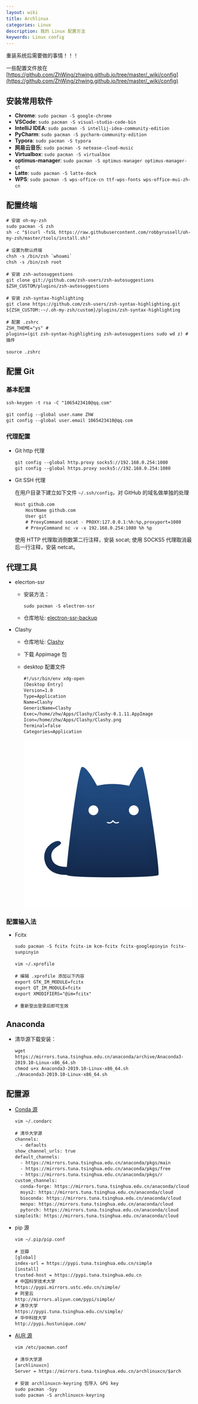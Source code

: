 ```yaml
---
layout: wiki
title: Archlinux
categories: Linux
description: 我的 Linux 配置方法
keywords: Linux config
---
```


重装系统后需要做的事情！！！

一些配置文件放在 [https://github.com/ZhWing/zhwing.github.io/tree/master/_wiki/config](https://github.com/ZhWing/zhwing.github.io/tree/master/_wiki/config)

## 安装常用软件

- **Chrome**: `sudo pacman -S google-chrome`
- **VSCode**: `sudo pacman -S visual-studio-code-bin`
- **IntelliJ IDEA**: `sudo pacman -S intellij-idea-community-edition`
- **PyCharm**: `sudo pacman -S pycharm-community-edition`
- **Typora**: `sudo pacman -S typora`
- **网易云音乐**: `sudo pacman -S netease-cloud-music`
- **Virtualbox**: `sudo pacman -S virtualbox`
- **optimus-manager**: `sudo pacman -S optimus-manager optimus-manager-qt`
- **Latte**: `sudo pacman -S latte-dock`
- **WPS**: `sudo pacman -S wps-office-cn ttf-wps-fonts wps-office-mui-zh-cn`

## 配置终端

```shell
# 安装 oh-my-zsh
sudo pacman -S zsh
sh -c "$(curl -fsSL https://raw.githubusercontent.com/robbyrussell/oh-my-zsh/master/tools/install.sh)"

# 设置为默认终端
chsh -s /bin/zsh `whoami`
chsh -s /bin/zsh root

# 安装 zsh-autosuggestions
git clone git://github.com/zsh-users/zsh-autosuggestions $ZSH_CUSTOM/plugins/zsh-autosuggestions

# 安装 zsh-syntax-highlighting
git clone https://github.com/zsh-users/zsh-syntax-highlighting.git ${ZSH_CUSTOM:-~/.oh-my-zsh/custom}/plugins/zsh-syntax-highlighting

# 配置 .zshrc
ZSH_THEME="ys" # 
plugins=(git zsh-syntax-highlighting zsh-autosuggestions sudo wd z) # 插件

source .zshrc
```

## 配置 Git

### 基本配置

```shell
ssh-keygen -t rsa -C "1065423410@qq.com"

git config --global user.name ZhW
git config --global user.email 1065423410@qq.com
```

### 代理配置

- Git http 代理

  ```shell
  git config --global http.proxy socks5://192.168.0.254:1080
  git config --global https.proxy socks5://192.168.0.254:1080
  ```

- Git SSH 代理

  在用户目录下建立如下文件 `~/.ssh/config`，对 GitHub 的域名做单独的处理

  ```shell
  Host github.com
      HostName github.com
      User git
      # ProxyCommand socat - PROXY:127.0.0.1:%h:%p,proxyport=1080
      # ProxyCommand nc -v -x 192.168.0.254:1080 %h %p
  ```

  使用 HTTP 代理取消倒数第二行注释，安装 socat; 使用 SOCKS5 代理取消最后一行注释，安装 netcat。

## 代理工具

- elecrton-ssr

  - 安装方法：

    ```shell
    sudo pacman -S electron-ssr
    ```

  - 仓库地址: [electron-ssr-backup](https://github.com/qingshuisiyuan/electron-ssr-backup)

- Clashy

  - 仓库地址: [Clashy](https://github.com/SpongeNobody/Clashy)

  - 下载 Appimage 包

  - desktop 配置文件

    ```
    #!/usr/bin/env xdg-open
    [Desktop Entry]
    Version=1.0
    Type=Application
    Name=Clashy 
    GenericName=Clashy
    Exec=/home/zhw/Apps/Clashy/Clashy-0.1.11.AppImage
    Icon=/home/zhw/Apps/Clashy/Clashy.png
    Terminal=false
    Categories=Application
    ```

    ![image](/images/wiki/Clashy.png)

### 配置输入法

- Fcitx

  ```shell
  sudo pacman -S fcitx fcitx-im kcm-fcitx fcitx-googlepinyin fcitx-sunpinyin
  
  vim ~/.xprofile
  
  # 编辑 .xprofile 添加以下内容
  export GTK_IM_MODULE=fcitx
  export QT_IM_MODULE=fcitx
  export XMODIFIERS="@im=fcitx"
  
  # 重新登出登录后即可生效
  ```

## Anaconda

- 清华源下载安装：

  ```shell
  wget https://mirrors.tuna.tsinghua.edu.cn/anaconda/archive/Anaconda3-2019.10-Linux-x86_64.sh
  chmod u+x Anaconda3-2019.10-Linux-x86_64.sh
  ./Anaconda3-2019.10-Linux-x86_64.sh
  ```
## 配置源

- [Conda 源](https://mirrors.tuna.tsinghua.edu.cn/help/anaconda/)
  
  ```shell
  vim ~/.condarc
  
  # 清华大学源
  channels:
    - defaults
  show_channel_urls: true
  default_channels:
    - https://mirrors.tuna.tsinghua.edu.cn/anaconda/pkgs/main
    - https://mirrors.tuna.tsinghua.edu.cn/anaconda/pkgs/free
    - https://mirrors.tuna.tsinghua.edu.cn/anaconda/pkgs/r
  custom_channels:
    conda-forge: https://mirrors.tuna.tsinghua.edu.cn/anaconda/cloud
    msys2: https://mirrors.tuna.tsinghua.edu.cn/anaconda/cloud
    bioconda: https://mirrors.tuna.tsinghua.edu.cn/anaconda/cloud
    menpo: https://mirrors.tuna.tsinghua.edu.cn/anaconda/cloud
    pytorch: https://mirrors.tuna.tsinghua.edu.cn/anaconda/cloud
  simpleitk: https://mirrors.tuna.tsinghua.edu.cn/anaconda/cloud
  ```
  
- pip 源

  ```shell
  vim ~/.pip/pip.conf
  
  # 豆瓣
  [global]
  index-url = https://pypi.tuna.tsinghua.edu.cn/simple
  [install]
  trusted-host = https://pypi.tuna.tsinghua.edu.cn
  # 中国科学技术大学
  https://pypi.mirrors.ustc.edu.cn/simple/
  # 阿里云
  http://mirrors.aliyun.com/pypi/simple/
  # 清华大学
  https://pypi.tuna.tsinghua.edu.cn/simple/
  # 华中科技大学
  http://pypi.hustunique.com/
  ```


- [AUR 源](https://mirrors.tuna.tsinghua.edu.cn/help/archlinuxcn/)

  ```shell
  vim /etc/pacman.conf
  
  # 清华大学源
  [archlinuxcn]
  Server = https://mirrors.tuna.tsinghua.edu.cn/archlinuxcn/$arch
  
  # 安装 archlinuxcn-keyring 包导入 GPG key
  sudo pacman -Syy
  sudo pacman -S archlinuxcn-keyring
  ```
